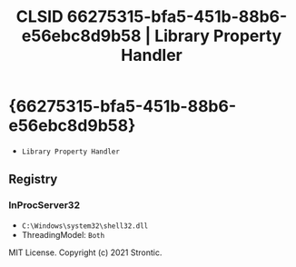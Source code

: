 ﻿---
title: "CLSID 66275315-bfa5-451b-88b6-e56ebc8d9b58 | Library Property Handler"
excerpt: What is COM-Object CLSID 66275315-bfa5-451b-88b6-e56ebc8d9b58?
---

# {66275315-bfa5-451b-88b6-e56ebc8d9b58}

* `Library Property Handler`

## Registry


### InProcServer32

* `C:\Windows\system32\shell32.dll`
* ThreadingModel: `Both`

MIT License. Copyright (c) 2021 Strontic.


